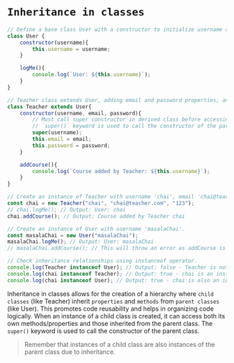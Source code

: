 # `Inheritance in classes`

```javascript
// Define a base class User with a constructor to initialize username and a method logMe to log the username.
class User {
    constructor(username){
        this.username = username;
    }

    logMe(){
        console.log(`User: ${this.username}`);
    }
}

// Teacher class extends User, adding email and password properties, and a method addCourse.
class Teacher extends User{
    constructor(username, email, password){
        // Must call super constructor in derived class before accessing 'this' or returning from derived constructor
        // `super()` keyword is used to call the constructor of the parent class (super class named "User")
        super(username);
        this.email = email;
        this.password = password;
    }

    addCourse(){
        console.log(`Course added by Teacher: ${this.username}`);
    }
}

// Create an instance of Teacher with username 'chai', email 'chai@teacher.com', and password '123'.
const chai = new Teacher("chai", "chai@teacher.com", "123");
// chai.logMe(); // Output: User: chai
chai.addCourse(); // Output: Course added by Teacher chai

// Create an instance of User with username 'masalaChai'.
const masalaChai = new User("masalaChai");
masalaChai.logMe(); // Output: User: masalaChai
// masalaChai.addCourse(); // This will throw an error as addCourse is not a method of the User class.

// Check inheritance relationships using instanceof operator.
console.log(Teacher instanceof User); // Output: false - Teacher is not an instance of User
console.log(chai instanceof Teacher); // Output: true - chai is an instance of Teacher
console.log(chai instanceof User); // Output: true - chai is also an instance of User
```

Inheritance in classes allows for the creation of a hierarchy where `child classes` (like Teacher) inherit `properties` and `methods` from `parent classes` (like User). This promotes code reusability and helps in organizing code logically. When an instance of a child class is created, it can access both its own methods/properties and those inherited from the parent class. The `super()` keyword is used to call the constructor of the parent class. 
> Remember that instances of a child class are also instances of the parent class due to inheritance.
